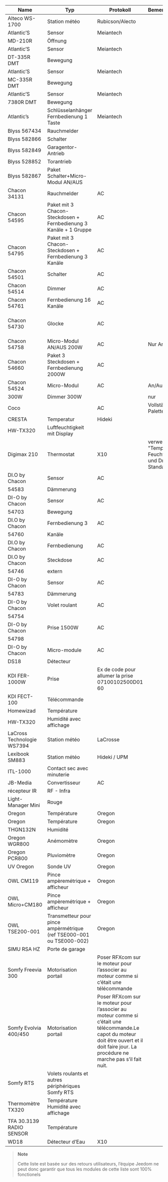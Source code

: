 | Name            | Typ           | Protokoll      | Bemerkungen       | Link           |
|----------------|----------------|----------------|----------------|----------------|
| Alteco WS-1700 | Station météo  | Rubicson/Alecto              |                |                |
| Atlantic’S     | Sensor      | Meiantech      |                |                |
| MD-210R        | Öffnung    |                |                |                |
| Atlantic’S     | Sensor   | Meiantech      |                |                |
| DT-335R DMT    | Bewegung      |                |                |                |
| Atlantic’S     | Sensor   | Meiantech      |                |                |
| MC-335R DMT    | Bewegung      |                |                |                |
| Atlantic’S     | Sensor   | Meiantech      |                |                |
| 7380R DMT      | Bewegung      |                |                |                |
| Atlantic’s     | Schlüsselanhänger Fernbedienung 1 Taste   | Meiantech      |                |                |
| Blyss 567434   | Rauchmelder  |                |                |                |
| Blyss 582866   | Schalter   |                |                |                |
| Blyss 582849   | Garagentor-Antrieb |                |                |                |
| Blyss 528852   | Torantrieb  |                |                |                |
| Blyss 582867   | Paket Schalter+Micro-Modul AN/AUS         |                |                |                |
| Chacon 34131   | Rauchmelder  | AC             |                |                |
| Chacon 54595   | Paket mit 3 Chacon-Steckdosen + Fernbedienung 3 Kanäle + 1 Gruppe     | AC             |                |                |
| Chacon 54795   | Paket mit 3 Chacon-Steckdosen + Fernbedienung 3 Kanäle      | AC             |                |                |
| Chacon 54501   | Schalter   | AC             |                |                |
| Chacon 54514   | Dimmer      | AC             |                |                |
| Chacon 54761   | Fernbedienung 16 Kanäle    | AC             |                |                |
| Chacon 54730   | Glocke       | AC             |                | [kaufen](http://www.domadoo.fr/fr/peripheriques/574-chacon-di-o-carillon-sans-fil-e nfichable.html)              |
| Chacon 54758   | Micro-Modul AN/AUS 200W   | AC             | Nur An/Aus        |                |
| Chacon 54660   | Paket 3 Steckdosen + Fernbedienung 2000W  | AC             |                |                |
| Chacon 54524   | Micro-Modul   | AC             | An/Aus         |                |
| 300W           | Dimmer 300W |                | nur      |                |
| Coco           |                | AC             | Vollständige Palette | [kaufen](http://www.domotique-store.fr/36_coco-devient-trust-smart-home)            |
| CRESTA         | Temperatur    | Hideki         |                |                |
| HW-TX320       | Luftfeuchtigkeit mit Display      |                |                |                |
| Digimax 210    | Thermostat     | X10            | verwendet "Temperatur, Feuchtigkeit und Druck - Standard"        |                |
| DI.O by Chacon | Sensor      | AC             |                |                |
| 54583          | Dämmerung  |                |                |                |
| DI-O by Chacon | Sensor   | AC             |                |                |
| 54703          | Bewegung      |                |                |                |
| DI.O by Chacon | Fernbedienung 3 | AC             |                |                |
| 54760          | Kanäle         |                |                |                |
| DI.O by Chacon | Fernbedienung   | AC             |                | [kaufen](http://www.domadoo.fr/produit,1528,15,CHACON-T%E5%B9%A8%E5%B6%B0ommande-16-canaux-Blanche-%28gamme-DI-O%29.htm)      |
| DI.O by Chacon | Steckdose          | AC             |                |                |
| 54746          | extern     |                |                |                |
| DI-O by Chacon | Sensor      | AC             |                |                |
| 54783          | Dämmerung  |                |                |                |
| DI-O by Chacon | Volet roulant  | AC             |                |                |
| 54754          |                |                |                |                |
| DI-O by Chacon | Prise 1500W    | AC             |                |                |
| 54798          |                |                |                |                |
| DI-O by Chacon | Micro-module   | AC             |                | [Acheter](http://www.domadoo.fr/fr/peripheriques/2999-chacon-micromodule-pour-prise-murale-3500w-5411478547907.html) |
| DS18           | Détecteur      |                |                | [Acheter](http://www.planete-domotique.com/ds18-detecteur-de-porte-fenetre-sans-fil.html)          |
| KDI FER-1000W  | Prise          | Ex de code pour allumer la prise 07100102500D01 60             |                |                |
| KDI FECT-100   | Télécommande   |                |                |                |
| Homewizad      | Température    |                |                |                |
| HW-TX320       | Humidité avec affichage      |                |                |                |
| LaCross Technologie WS7394       | Station météo  | LaCrosse       |                |                |
| Lexibook SM883 | Station météo  | Hideki / UPM   |                |                |
| ITL-1000       | Contact sec avec minuterie |                |                |                |
| JB-Media       | Convertisseur  | AC             |                |                |
| récepteur IR   | RF - Infra     |                |                |                |
| Light-Manager Mini | Rouge          |                |                |                |
| Oregon         | Température    | Oregon         |                | [Acheter](http://my-domotique.com/store/index.php?id_product=48&controller=product&id_lang=2)      |
| Oregon         | Température    | Oregon         |                |                |
| THGN132N       | Humidité       |                |                |                |
| Oregon WGR800  | Anémomètre     | Oregon         |                |                |
| Oregon PCR800  | Pluviomètre    | Oregon         |                |                |
| UV Oregon      | Sonde UV       | Oregon         |                | [Acheter](http://www.domadoo.fr/fr/peripheriques/2129-oregon-scientific-sonde-uv-uvn800-pour-station-pro.html)   |
| OWL CM119      | Pince ampèremétrique + afficheur          | Oregon         |                |                |
| OWL Micro+CM180     | Pince ampèremétrique + afficheur         | Oregon         |                |                |
| OWL TSE200-001 | Transmetteur pour pince ampèrmétrique (ref TSE000-001 ou TSE000-002)  | Oregon         |                |                |
| SIMU RSA HZ    | Porte de garage         |                |                |                |
| Somfy Freevia 300  | Motorisation portail   | Poser RFXcom sur le moteur pour l’associer au moteur comme si c’était une télécommande   |                |                |
| Somfy Evolvia 400/450 | Motorisation portail   | Poser RFXcom sur le moteur pour l’associer au moteur comme si c’était une télécommande.Le capot du moteur doit être ouvert et il doit faire jour. La procédure ne marche pas s’il fait nuit.          |                |                |
| Somfy RTS      | Volets roulants et autres périphériques Somfy RTS      |                |                |                |
| Thermomètre TX320   | Température Humidité avec affichage      |                |                |                |
| TFA 30.3139 RADIO SENSOR    | Température    |                |                |                |
| WD18           | Détecteur d’Eau     | X10            |                |                |

> **Note**
>
> Cette liste est basée sur des retours utilisateurs, l’équipe Jeedom ne
> peut donc garantir que tous les modules de cette liste sont 100%
> fonctionels
